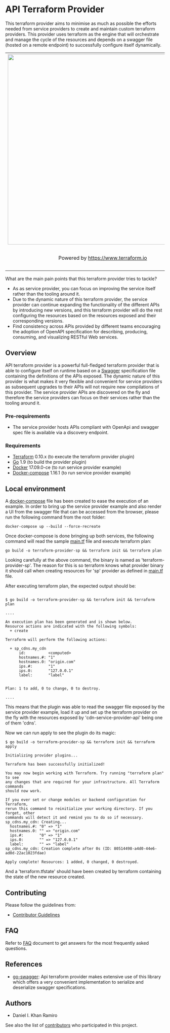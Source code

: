 # API Terraform Provider

This terraform provider aims to minimise as much as possible the efforts needed from service providers to create and
maintain custom terraform providers. This provider uses terraform as the engine that will orchestrate and manage the cycle
of the resources and depends on a swagger file (hosted on a remote endpoint) to successfully configure itself dynamically.

<center>
    <table cellspacing="0" cellpadding="0" style="width:100%; border: none;">
      <tr>
        <th align="center"><img src="https://cdn.rawgit.com/hashicorp/terraform-website/master/content/source/assets/images/logo-hashicorp.svg" width="600px"></th>
        <th align="center"><img src="https://goo.gl/QUpyCh" width="150px"></th> 
      </tr>
      <tr>
        <td align="center"><p>Powered by <a href="https://www.terraform.io">https://www.terraform.io</a></p></td>
        <td align="center"><p>Powered by <a href="swagger.io">swagger.io</a></td> 
      </tr>
    </table>
</center>

What are the main pain points that this terraform provider tries to tackle?

- As as service provider, you can focus on improving the service itself rather than the tooling around it.
- Due to the dynamic nature of this terraform provider, the service provider can continue expanding the functionality
of the different APIs by introducing new versions, and this terraform provider will do the rest configuring the
resources based on the resources exposed and their corresponding versions.
- Find consistency across APIs provided by different teams encouraging the adoption of OpenAPI specification for
describing, producing, consuming, and visualizing RESTful Web services.

## Overview

API terraform provider is a powerful full-fledged terraform provider that is able to configure itself on runtime based on 
a [Swagger](https://swagger.io/) specification file containing the definitions of the APIs exposed. The dynamic nature of 
this provider is what makes it very flexible and convenient for service providers as subsequent upgrades 
to their APIs will not require new compilations of this provider. 
The service provider APIs are discovered on the fly and therefore the service providers can focus on their services
rather than the tooling around it.  


### Pre-requirements

-   The service provider hosts APIs compliant with OpenApi and swagger spec file is available via a discovery endpoint.

### Requirements

-	[Terraform](https://www.terraform.io/downloads.html) 0.10.x (to execute the terraform provider plugin)
-	[Go](https://golang.org/doc/install) 1.9 (to build the provider plugin)
-	[Docker](https://www.docker.com/) 17.09.0-ce (to run service provider example)
-	[Docker-compose](https://docs.docker.com/compose/) 1.16.1 (to run service provider example)

## Local environment

A [docker-compose](docker-compose.yml) file has been created to ease the execution of an example. In order to bring up 
the service provider example and also render a UI from the swagger file that can be accessed from the browser, please 
run the following command from the root folder:

```
docker-compose up --build --force-recreate
```

Once docker-compose is done bringing up both services, the following command will read the sample [main.tf](main.tf) 
file and execute terraform plan:  
```
go build -o terraform-provider-sp && terraform init && terraform plan
```

Looking carefully at the above command, the binary is named as 'terraform-provider-sp'. The reason for this is so
terraform knows what provider binary it should call when creating resources for 'sp' provider as defined in [main.tf](main.tf) 
file. 

After executing terraform plan, the expected output should be:

```

$ go build -o terraform-provider-sp && terraform init && terraform plan

....

An execution plan has been generated and is shown below.
Resource actions are indicated with the following symbols:
  + create

Terraform will perform the following actions:

  + sp_cdns.my_cdn
      id:          <computed>
      hostnames.#: "1"
      hostnames.0: "origin.com"
      ips.#:       "1"
      ips.0:       "127.0.0.1"
      label:       "label"


Plan: 1 to add, 0 to change, 0 to destroy.

....

```

This means that the plugin was able to read the swagger file exposed by the service provider example, load it
up and set up the terraform provider on the fly with the resources exposed by 'cdn-service-provider-api' being one of
them 'cdns'.

Now we can run apply to see the plugin do its magic:

```
$ go build -o terraform-provider-sp && terraform init && terraform apply

Initializing provider plugins...

Terraform has been successfully initialized!

You may now begin working with Terraform. Try running "terraform plan" to see
any changes that are required for your infrastructure. All Terraform commands
should now work.

If you ever set or change modules or backend configuration for Terraform,
rerun this command to reinitialize your working directory. If you forget, other
commands will detect it and remind you to do so if necessary.
sp_cdns.my_cdn: Creating...
  hostnames.#: "0" => "1"
  hostnames.0: "" => "origin.com"
  ips.#:       "0" => "1"
  ips.0:       "" => "127.0.0.1"
  label:       "" => "label"
sp_cdns.my_cdn: Creation complete after 0s (ID: 80514498-a4d0-44e6-ad0d-22ac1023fdae)

Apply complete! Resources: 1 added, 0 changed, 0 destroyed.
```

And a 'terraform.tfstate' should have been created by terraform containing the state of the new resource created.

## Contributing
Please follow the guidelines from:

 - [Contributor Guidelines](./docs/contributing.md)

## FAQ

Refer to [FAQ](./docs/faq.md) document to get answers for the most frequently asked questions.

## References

- [go-swagger](https://github.com/go-swagger/go-swagger): Api terraform provider makes extensive use of this library 
which offers a very convenient implementation to serialize and deserialize swagger specifications.

## Authors

- Daniel I. Khan Ramiro

See also the list of [contributors](https://github.com/dikhan/terraform-provider-api/graphs/contributors) who participated in this project.